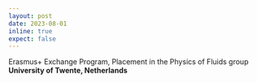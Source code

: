 ```yaml
---
layout: post
date: 2023-08-01
inline: true
expect: false
---
```


Erasmus+ Exchange Program, Placement in the Physics of Fluids group <br>
<b>University of Twente, Netherlands </b>

<!-- ---
layout: post
date: 2016-01-15 07:59:00-0400
inline: true
---

A simple inline announcement with Markdown emoji! :sparkles: :smile: -->
